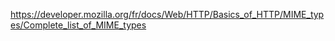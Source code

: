 https://developer.mozilla.org/fr/docs/Web/HTTP/Basics_of_HTTP/MIME_types/Complete_list_of_MIME_types